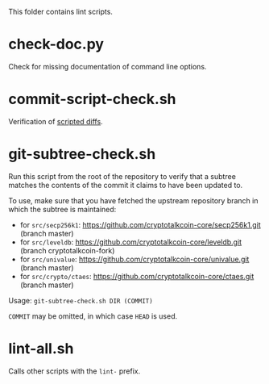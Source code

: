 This folder contains lint scripts.

check-doc.py
============
Check for missing documentation of command line options.

commit-script-check.sh
======================
Verification of [scripted diffs](/doc/developer-notes.md#scripted-diffs).

git-subtree-check.sh
====================
Run this script from the root of the repository to verify that a subtree matches the contents of
the commit it claims to have been updated to.

To use, make sure that you have fetched the upstream repository branch in which the subtree is
maintained:
* for `src/secp256k1`: https://github.com/cryptotalkcoin-core/secp256k1.git (branch master)
* for `src/leveldb`: https://github.com/cryptotalkcoin-core/leveldb.git (branch cryptotalkcoin-fork)
* for `src/univalue`: https://github.com/cryptotalkcoin-core/univalue.git (branch master)
* for `src/crypto/ctaes`: https://github.com/cryptotalkcoin-core/ctaes.git (branch master)

Usage: `git-subtree-check.sh DIR (COMMIT)`

`COMMIT` may be omitted, in which case `HEAD` is used.

lint-all.sh
===========
Calls other scripts with the `lint-` prefix.
